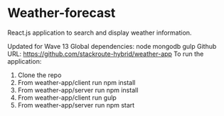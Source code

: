 
# Weather-forecast
React.js application to search and display weather information.

Updated for Wave 13
Global dependencies:
node
mongodb
gulp
Github URL: https://github.com/stackroute-hybrid/weather-app
To run the application:

1. Clone the repo
2. From weather-app/client run npm install
3. From weather-app/server run npm install
4. From weather-app/client run gulp
5. From weather-app/server run npm start

